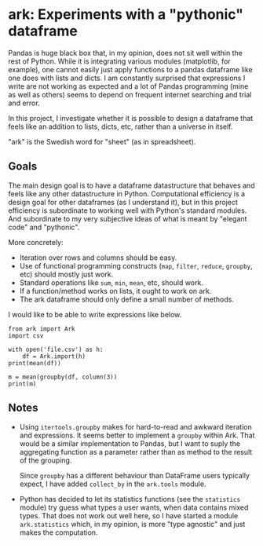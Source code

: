 # ark: Experiments with a "pythonic" dataframe

Pandas is huge black box that, in my opinion, does not sit well within the rest of Python. While it
is integrating various modules (matplotlib, for example), one cannot easily just apply functions to
a pandas dataframe like one does with lists and dicts. I am constantly surprised that expressions I
write are not working as expected and a lot of Pandas programming (mine as well as others) seems to
depend on frequent internet searching and trial and error.

In this project, I investigate whether it is possible to design a dataframe 
that feels like an addition to lists, dicts, etc, rather than a universe in
itself.

"ark" is the Swedish word for "sheet" (as in spreadsheet). 

## Goals

The main design goal is to have a dataframe datastructure that behaves and feels like any other
datastructure in Python. Computational efficiency is a design goal for other dataframes (as I
understand it), but in this project efficiency is subordinate to working well with Python's standard
modules. And subordinate to my very subjective ideas of what is meant by "elegant code" and
"pythonic".

More concretely:

* Iteration over rows and columns should be easy.
* Use of functional programming constructs (`map`, `filter`, `reduce`, `groupby`, etc) should mostly
  just work.
* Standard operations like `sum`, `min`, `mean`, etc, should work.
* If a function/method works on lists, it ought to work on ark.
* The ark dataframe should only define a small number of methods. 

I would like to be able to write expressions like below.

```
from ark import Ark
import csv

with open('file.csv') as h:
    df = Ark.import(h)
print(mean(df))

m = mean(groupby(df, column(3))
print(m)
```

## Notes

* Using `itertools.groupby` makes for hard-to-read and awkward iteration and expressions.
  It seems better to implement a `groupby` within Ark. That would be a similar implementation
  to Pandas, but I want to suply the aggregating function as a parameter rather than as method
  to the result of the grouping.

  Since `groupby` has a different behaviour than DataFrame users typically expect, I have added
  `collect_by` in the `ark.tools` module.

* Python has decided to let its statistics functions (see the `statistics` module) try guess
  what types a user wants, when data contains mixed types. That does not work out well here,
  so I have started a module `ark.statistics` which, in my opinion, is more "type agnostic"
  and just makes the computation. 
